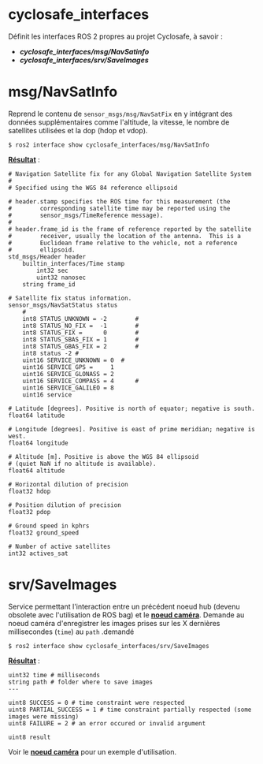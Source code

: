# cyclosafe_interfaces

Définit les interfaces ROS 2 propres au projet Cyclosafe, à savoir :
- ***cyclosafe_interfaces/msg/NavSatinfo***
- ***cyclosafe_interfaces/srv/SaveImages***

# msg/NavSatInfo

Reprend le contenu de `sensor_msgs/msg/NavSatFix` en y intégrant des données supplémentaires comme l'altitude, la vitesse, le nombre de satellites utilisées et la dop (hdop et vdop).

~~~
$ ros2 interface show cyclosafe_interfaces/msg/NavSatInfo
~~~
<ins>**Résultat</ins>** :
~~~
# Navigation Satellite fix for any Global Navigation Satellite System
#
# Specified using the WGS 84 reference ellipsoid

# header.stamp specifies the ROS time for this measurement (the
#        corresponding satellite time may be reported using the
#        sensor_msgs/TimeReference message).
#
# header.frame_id is the frame of reference reported by the satellite
#        receiver, usually the location of the antenna.  This is a
#        Euclidean frame relative to the vehicle, not a reference
#        ellipsoid.
std_msgs/Header header
	builtin_interfaces/Time stamp
		int32 sec
		uint32 nanosec
	string frame_id

# Satellite fix status information.
sensor_msgs/NavSatStatus status
	#
	int8 STATUS_UNKNOWN = -2        #
	int8 STATUS_NO_FIX =  -1        #
	int8 STATUS_FIX =      0        #
	int8 STATUS_SBAS_FIX = 1        #
	int8 STATUS_GBAS_FIX = 2        #
	int8 status -2 #
	uint16 SERVICE_UNKNOWN = 0  #
	uint16 SERVICE_GPS =     1
	uint16 SERVICE_GLONASS = 2
	uint16 SERVICE_COMPASS = 4      #
	uint16 SERVICE_GALILEO = 8
	uint16 service

# Latitude [degrees]. Positive is north of equator; negative is south.
float64 latitude

# Longitude [degrees]. Positive is east of prime meridian; negative is west.
float64 longitude

# Altitude [m]. Positive is above the WGS 84 ellipsoid
# (quiet NaN if no altitude is available).
float64 altitude

# Horizontal dilution of precision
float32 hdop

# Position dilution of precision
float32 pdop

# Ground speed in kphrs
float32 ground_speed

# Number of active satellites
int32 actives_sat
~~~


# srv/SaveImages

Service permettant l'interaction entre un précédent noeud hub (devenu obsolete avec l'utilisation de ROS bag) et le [**noeud caméra**](../cyclosafe/README.md#acamera). Demande au noeud caméra d'enregistrer les images prises sur les X dernières millisecondes (`time`) au `path` .demandé

 ~~~
 $ ros2 interface show cyclosafe_interfaces/srv/SaveImages
 ~~~~

<ins>**Résultat</ins>** :

 ~~~
 uint32 time # milliseconds
string path # folder where to save images
---

uint8 SUCCESS = 0 # time constraint were respected
uint8 PARTIAL_SUCCESS = 1 # time constraint partially respected (some images were missing)
uint8 FAILURE = 2 # an error occured or invalid argument

uint8 result
~~~

Voir le [**noeud caméra**](../cyclosafe/README.md#acamera) pour un exemple d'utilisation.
